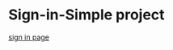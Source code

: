 # Sign-in-Simple project
<a href="[https://hassantantawy-dev.github.io/Sign-in-project/](https://hassantantawy-dev.github.io/Sign-in-project/)">sign in page</a>
